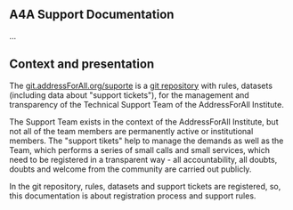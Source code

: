 ## A4A Support Documentation

...

## Context and presentation

The [git.addressForAll.org/suporte](http://git.addressForAll.org/suporte) is a [git repository](https://en.wikipedia.org/wiki/Git)
with rules, datasets (including data about "support tickets"), for the management and transparency of the Technical Support Team of the AddressForAll Institute.

The Support Team exists in the context of the AddressForAll Institute, but not all of the team members are permanently active or institutional members.
The "support tikets" help to manage the demands as well as the Team, which performs a series of small calls and small services,
which need to be registered in a transparent way - all accountability, all doubts, doubts and welcome from the community are carried out publicly.

In the git repository, rules, datasets and support tickets are registered, so, this documentation is about registration process and support rules.


